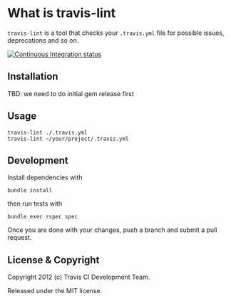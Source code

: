# What is travis-lint

`travis-lint` is a tool that checks your `.travis.yml` file for possible issues, deprecations and so on.

[![Continuous Integration status](https://secure.travis-ci.org/travis-ci/travis-lint.png)](http://travis-ci.org/travis-ci/travis-lint)


## Installation

TBD: we need to do initial gem release first


## Usage

    travis-lint ./.travis.yml
    travis-lint ~/your/project/.travis.yml


## Development

Install dependencies with

    bundle install

then run tests with

    bundle exec rspec spec

Once you are done with your changes, push a branch and submit a pull request.


## License & Copyright

Copyright 2012 (c) Travis CI Development Team.

Released under the MIT license.
